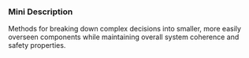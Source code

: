 ### Mini Description

Methods for breaking down complex decisions into smaller, more easily overseen components while maintaining overall system coherence and safety properties.

